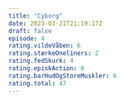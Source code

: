 ```yaml
---
title: "Cyborg"
date: 2023-03-21T21:19:17Z
draft: false
episode: 4
rating.vildeVåben: 6
rating.stærkeOneliners: 2
rating.fedSkurk: 4
rating.episkAction: 6
rating.barHudOgStoreMuskler: 6
rating.total: 47
---
```


